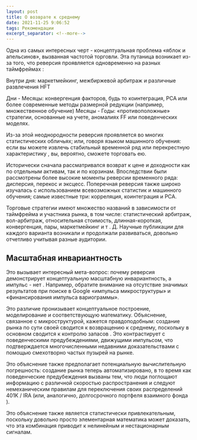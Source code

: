 ```yaml
---
layout: post
title: О возврате к среднему
date: 2021-11-25 9:06:52
tags: Рекомендации
excerpt_separator: <!--more-->
---
```



Одна из самых интересных черт - концептуальная проблема «яблок и апельсинов», вызванная частотой торговли.
Эта путаница возникает из-за того, что реверсия проявляется одновременно на разных таймфреймах :

Внутри дня: маркетмейкинг, межбиржевой арбитраж и различные развлечения HFT
<!--more-->

Дни - Месяцы: конвергенция факторов, будь то коинтеграция, PCA или более современные методы размерной редукции (например, множественное обучение)
Месяцы - Годы: «противоположные» стратегии, основанные на учете, аномалиях FF или поведенческих моделях.

Из-за этой неоднородности реверсия проявляется во многих статистических обличьях; или, говоря языком машинного обучения:
если вы можете извлечь стабильный временной ряд или перекрестную характеристику , вы, вероятно, сможете торговать ею.


Исторически сначала рассматривался возврат к цене и доходности как по отдельным активам, так и по корзинам.
Впоследствии были рассмотрены более высокие моменты реверсии временного ряда: дисперсия, перекос и эксцесс.
Поперечная реверсия также широко изучалась с использованием всевозможных статистик и машинного обучения;
самые известные три: корреляция, коинтеграция и PCA.

Торговые стратегии имеют множество названий в зависимости от таймфрейма и участника рынка, в том числе:
статистический арбитраж, вол-арбитраж, относительная стоимость, длинная-короткая, конвергенция, пары, маркетмейкинг и т . Д. 
Научные публикации для каждого варианта возникали и продолжали развиваться, довольно отчетливо учитывая разные аудитории.

## Масштабная инвариантность 

Это вызывает интересный мета-вопрос:
почему реверсия демонстрирует концептуальную масштабную инвариантность, а импульс - нет . 
Например, обратите внимание на отсутствие значимых результатов при поиске в Google «импульса микроструктуры» и «финансирования импульса вариограммы».

Это различие пронизывает концептуальное построение, моделирование и соответствующую математику.
Объяснение, связанное с микроструктурой, кажется правдоподобным: создание рынка по сути своей сводится к возвращению к среднему,
поскольку в основном сводится к контролю запасов . Это контрастирует с поведенческими предубеждениями, движущими импульсом,
что подтверждается многочисленными недавними доказательствами с помощью смехотворно частых пузырей на рынке.

Это объяснение также предполагает потенциальную вычислительную погрешность: создание рынка теперь автоматизировано,
в то время как поведенческие предубеждения вызваны тем, что люди поглощают информацию с различной скоростью распространения
и следуют немеханическим правилам для переключения своих распределений 401K / IRA (или, аналогично, долгосрочного портфеля взаимного фонда ).

Это объяснение также является статистически привлекательным, поскольку довольно просто элементарная математика может доказать,
что эта комбинация приводит к нелинейным и нестационарным сигналам.


<!--more-->

